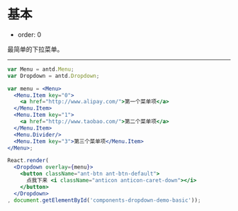# 基本

- order: 0

最简单的下拉菜单。

---

````jsx
var Menu = antd.Menu;
var Dropdown = antd.Dropdown;

var menu = <Menu>
  <Menu.Item key="0">
    <a href="http://www.alipay.com/">第一个菜单项</a>
  </Menu.Item>
  <Menu.Item key="1">
    <a href="http://www.taobao.com/">第二个菜单项</a>
  </Menu.Item>
  <Menu.Divider/>
  <Menu.Item key="3">第三个菜单项</Menu.Item>
</Menu>;

React.render(
  <Dropdown overlay={menu}>
    <button className="ant-btn ant-btn-default">
      点我下来 <i className="anticon anticon-caret-down"></i>
    </button>
  </Dropdown>
, document.getElementById('components-dropdown-demo-basic'));
````

<style>
.code-box-demo .ant-btn {
  margin-right: 6px;
}
</style>
